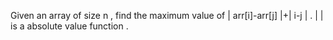Given an array of size n , find the maximum value of | arr[i]-arr[j] |+| i-j | . | | is a absolute value function .
